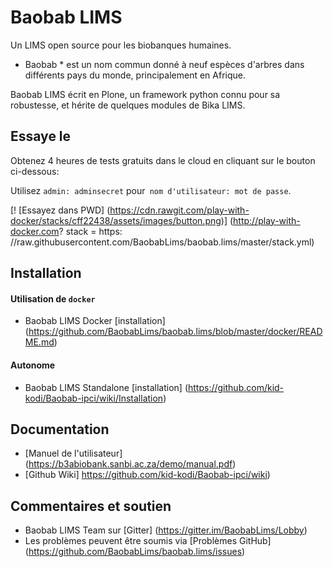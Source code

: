 
Baobab LIMS
===========

Un LIMS open source pour les biobanques humaines.

* Baobab * est un nom commun donné à neuf espèces d'arbres dans différents pays du monde, principalement en Afrique.

Baobab LIMS écrit en Plone, un framework python connu pour sa robustesse, et hérite de quelques modules de Bika LIMS.

Essaye le
----------
Obtenez 4 heures de tests gratuits dans le cloud en cliquant sur le bouton ci-dessous:

Utilisez `admin: adminsecret` pour` nom d'utilisateur: mot de passe`.

[! [Essayez dans PWD] (https://cdn.rawgit.com/play-with-docker/stacks/cff22438/assets/images/button.png)] (http://play-with-docker.com? stack = https: //raw.githubusercontent.com/BaobabLims/baobab.lims/master/stack.yml)

Installation
------------
#### Utilisation de `docker`

* Baobab LIMS Docker [installation] (https://github.com/BaobabLims/baobab.lims/blob/master/docker/README.md)

#### Autonome

* Baobab LIMS Standalone [installation] (https://github.com/kid-kodi/Baobab-ipci/wiki/Installation)

Documentation
-------------

* [Manuel de l'utilisateur] (https://b3abiobank.sanbi.ac.za/demo/manual.pdf)
* [Github Wiki] https://github.com/kid-kodi/Baobab-ipci/wiki)

Commentaires et soutien
--------------------

* Baobab LIMS Team sur [Gitter] (https://gitter.im/BaobabLims/Lobby)
* Les problèmes peuvent être soumis via [Problèmes GitHub] (https://github.com/BaobabLims/baobab.lims/issues)